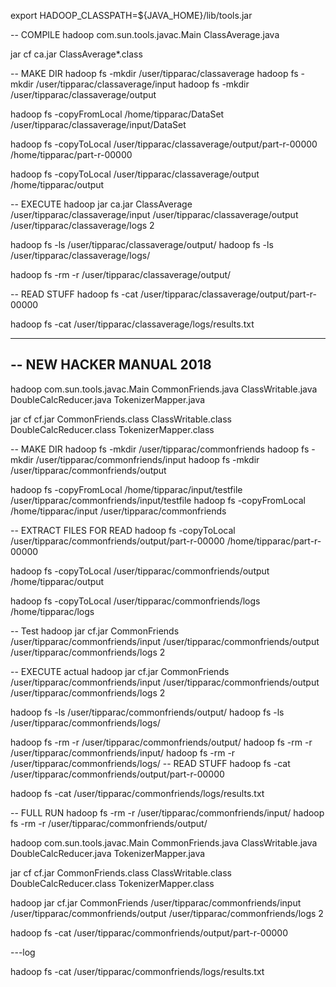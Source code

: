export HADOOP_CLASSPATH=${JAVA_HOME}/lib/tools.jar


-- COMPILE
hadoop com.sun.tools.javac.Main ClassAverage.java

jar cf ca.jar ClassAverage*.class



-- MAKE DIR
hadoop fs -mkdir /user/tipparac/classaverage
hadoop fs -mkdir /user/tipparac/classaverage/input
hadoop fs -mkdir /user/tipparac/classaverage/output

hadoop fs -copyFromLocal /home/tipparac/DataSet /user/tipparac/classaverage/input/DataSet

hadoop fs -copyToLocal /user/tipparac/classaverage/output/part-r-00000 /home/tipparac/part-r-00000

hadoop fs -copyToLocal /user/tipparac/classaverage/output /home/tipparac/output


-- EXECUTE
hadoop jar ca.jar ClassAverage /user/tipparac/classaverage/input /user/tipparac/classaverage/output /user/tipparac/classaverage/logs 2



hadoop fs -ls /user/tipparac/classaverage/output/
hadoop fs -ls /user/tipparac/classaverage/logs/

hadoop fs -rm -r /user/tipparac/classaverage/output/

-- READ STUFF
hadoop fs -cat /user/tipparac/classaverage/output/part-r-00000

hadoop fs -cat /user/tipparac/classaverage/logs/results.txt










------------------------------------------------------------------------------------------------
-- NEW HACKER MANUAL 2018
------------------------------------------------------------------------------------------------


hadoop com.sun.tools.javac.Main CommonFriends.java ClassWritable.java DoubleCalcReducer.java TokenizerMapper.java

jar cf cf.jar CommonFriends.class ClassWritable.class DoubleCalcReducer.class TokenizerMapper.class



-- MAKE DIR
hadoop fs -mkdir /user/tipparac/commonfriends
hadoop fs -mkdir /user/tipparac/commonfriends/input
hadoop fs -mkdir /user/tipparac/commonfriends/output

hadoop fs -copyFromLocal /home/tipparac/input/testfile /user/tipparac/commonfriends/input/testfile
hadoop fs -copyFromLocal /home/tipparac/input /user/tipparac/commonfriends


-- EXTRACT FILES FOR READ
hadoop fs -copyToLocal /user/tipparac/commonfriends/output/part-r-00000 /home/tipparac/part-r-00000

hadoop fs -copyToLocal /user/tipparac/commonfriends/output /home/tipparac/output

hadoop fs -copyToLocal /user/tipparac/commonfriends/logs /home/tipparac/logs

-- Test
hadoop jar cf.jar CommonFriends /user/tipparac/commonfriends/input /user/tipparac/commonfriends/output /user/tipparac/commonfriends/logs 2


-- EXECUTE actual
hadoop jar cf.jar CommonFriends /user/tipparac/commonfriends/input /user/tipparac/commonfriends/output /user/tipparac/commonfriends/logs 2



hadoop fs -ls /user/tipparac/commonfriends/output/
hadoop fs -ls /user/tipparac/commonfriends/logs/

hadoop fs -rm -r /user/tipparac/commonfriends/output/
hadoop fs -rm -r /user/tipparac/commonfriends/input/
hadoop fs -rm -r /user/tipparac/commonfriends/logs/
-- READ STUFF
hadoop fs -cat /user/tipparac/commonfriends/output/part-r-00000

hadoop fs -cat /user/tipparac/commonfriends/logs/results.txt




-- FULL RUN
hadoop fs -rm -r /user/tipparac/commonfriends/input/
hadoop fs -rm -r /user/tipparac/commonfriends/output/

hadoop com.sun.tools.javac.Main CommonFriends.java ClassWritable.java DoubleCalcReducer.java TokenizerMapper.java

jar cf cf.jar CommonFriends.class ClassWritable.class DoubleCalcReducer.class TokenizerMapper.class

hadoop jar cf.jar CommonFriends /user/tipparac/commonfriends/input /user/tipparac/commonfriends/output /user/tipparac/commonfriends/logs 2

hadoop fs -cat /user/tipparac/commonfriends/output/part-r-00000


---log

hadoop fs -cat /user/tipparac/commonfriends/logs/results.txt